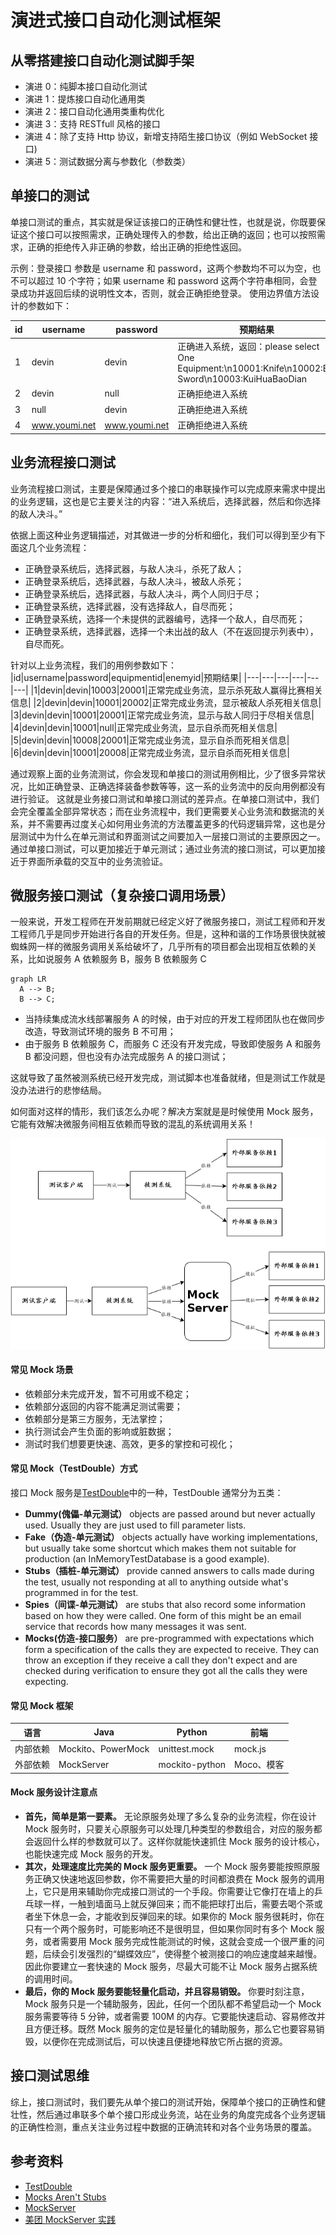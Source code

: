 # 演进式接口自动化测试框架

## 从零搭建接口自动化测试脚手架

- 演进 0：纯脚本接口自动化测试
- 演进 1：提炼接口自动化通用类
- 演进 2：接口自动化通用类重构优化
- 演进 3：支持 RESTfull 风格的接口
- 演进 4：除了支持 Http 协议，新增支持陌生接口协议（例如 WebSocket 接口)
- 演进 5：测试数据分离与参数化（参数类）

## 单接口的测试

单接口测试的重点，其实就是保证该接口的正确性和健壮性，也就是说，你既要保证这个接口可以按照需求，正确处理传入的参数，给出正确的返回；也可以按照需求，正确的拒绝传入非正确的参数，给出正确的拒绝性返回。

示例：登录接口
参数是 username 和 password，这两个参数均不可以为空，也不可以超过 10 个字符；如果 username 和 password 这两个字符串相同，会登录成功并返回后续的说明性文本，否则，就会正确拒绝登录。
使用边界值方法设计的参数如下：

| id  | username      | password      | 预期结果                                                                                            |
| --- | ------------- | ------------- | --------------------------------------------------------------------------------------------------- |
| 1   | devin         | devin         | 正确进入系统，返回：please select One Equipment:\n10001:Knife\n10002:Big Sword\n10003:KuiHuaBaoDian |
| 2   | devin         | null          | 正确拒绝进入系统                                                                                    |
| 3   | null          | devin         | 正确拒绝进入系统                                                                                    |
| 4   | www.youmi.net | www.youmi.net | 正确拒绝进入系统                                                                                    |

## 业务流程接口测试

业务流程接口测试，主要是保障通过多个接口的串联操作可以完成原来需求中提出的业务逻辑，这也是它主要关注的内容：“进入系统后，选择武器，然后和你选择的敌人决斗。”

依据上面这种业务逻辑描述，对其做进一步的分析和细化，我们可以得到至少有下面这几个业务流程：

- 正确登录系统后，选择武器，与敌人决斗，杀死了敌人；
- 正确登录系统后，选择武器，与敌人决斗，被敌人杀死；
- 正确登录系统后，选择武器，与敌人决斗，两个人同归于尽；
- 正确登录系统，选择武器，没有选择敌人，自尽而死；
- 正确登录系统，选择一个未提供的武器编号，选择一个敌人，自尽而死；
- 正确登录系统，选择武器，选择一个未出战的敌人（不在返回提示列表中），自尽而死。

针对以上业务流程，我们的用例参数如下：
|id|username|password|equipmentid|enemyid|预期结果|
|---|---|---|---|---|---|
|1|devin|devin|10003|20001|正常完成业务流，显示杀死敌人赢得比赛相关信息|
|2|devin|devin|10001|20002|正常完成业务流，显示被敌人杀死相关信息|
|3|devin|devin|10001|20001|正常完成业务流，显示与敌人同归于尽相关信息|
|4|devin|devin|10001|null|正常完成业务流，显示自杀而死相关信息|
|5|devin|devin|10008|20001|正常完成业务流，显示自杀而死相关信息|
|6|devin|devin|10001|20008|正常完成业务流，显示自杀而死相关信息|

通过观察上面的业务流测试，你会发现和单接口的测试用例相比，少了很多异常状况，比如正确登录、正确选择装备参数等等，这一系的业务流中的反向用例都没有进行验证。
这就是业务接口测试和单接口测试的差异点。在单接口测试中，我们会完全覆盖全部异常状态；而在业务流程中，我们更需要关心业务流和数据流的关系，并不需要再过度关心如何用业务流的方法覆盖更多的代码逻辑异常，这也是分层测试中为什么在单元测试和界面测试之间要加入一层接口测试的主要原因之一。通过单接口测试，可以更加接近于单元测试；通过业务流的接口测试，可以更加接近于界面所承载的交互中的业务流验证。

## 微服务接口测试（复杂接口调用场景）

一般来说，开发工程师在开发前期就已经定义好了微服务接口，测试工程师和开发工程师几乎是同步开始进行各自的开发任务。但是，这种和谐的工作场景很快就被蜘蛛网一样的微服务调用关系给破坏了，几乎所有的项目都会出现相互依赖的关系，比如说服务 A 依赖服务 B，服务 B 依赖服务 C

```mermaid
graph LR
  A --> B;
  B --> C;
```

- 当持续集成流水线部署服务 A 的时候，由于对应的开发工程师团队也在做同步改造，导致测试环境的服务 B 不可用；
- 由于服务 B 依赖服务 C，而服务 C 还没有开发完成，导致即使服务 A 和服务 B 都没问题，但也没有办法完成服务 A 的接口测试；

这就导致了虽然被测系统已经开发完成，测试脚本也准备就绪，但是测试工作就是没办法进行的悲惨结局。

如何面对这样的情形，我们该怎么办呢？解决方案就是是时候使用 Mock 服务，它能有效解决微服务间相互依赖而导致的混乱的系统调用关系！

![](./pic/mock.png)

#### 常见 Mock 场景

- 依赖部分未完成开发，暂不可用或不稳定；
- 依赖部分返回的内容不能满足测试需要；
- 依赖部分是第三方服务，无法掌控；
- 执行测试会产生负面的影响或脏数据；
- 测试时我们想要更快速、高效，更多的掌控和可视化；

#### 常见 Mock（TestDouble）方式

接口 Mock 服务是[TestDouble](http://xunitpatterns.com/Test%20Double.html)中的一种，TestDouble 通常分为五类：

- **Dummy(傀儡-单元测试）** objects are passed around but never actually used. Usually they are just used to fill parameter lists.
- **Fake（伪造-单元测试）** objects actually have working implementations, but usually take some shortcut which makes them not suitable for production (an InMemoryTestDatabase is a good example).
- **Stubs（插桩-单元测试）** provide canned answers to calls made during the test, usually not responding at all to anything outside what's programmed in for the test.
- **Spies（间谍-单元测试）** are stubs that also record some information based on how they were called. One form of this might be an email service that records how many messages it was sent.
- **Mocks(仿造-接口服务）** are pre-programmed with expectations which form a specification of the calls they are expected to receive. They can throw an exception if they receive a call they don't expect and are checked during verification to ensure they got all the calls they were expecting.

#### 常见 Mock 框架

| 语言     | Java               | Python         | 前端       |
| -------- | ------------------ | -------------- | ---------- |
| 内部依赖 | Mockito、PowerMock | unittest.mock  | mock.js    |
| 外部依赖 | MockServer         | mockito-python | Moco、模客 |

#### Mock 服务设计注意点

- **首先，简单是第一要素。** 无论原服务处理了多么复杂的业务流程，你在设计 Mock 服务时，只要关心原服务可以处理几种类型的参数组合，对应的服务都会返回什么样的参数就可以了。这样你就能快速抓住 Mock 服务的设计核心，也能快速完成 Mock 服务的开发。
- **其次，处理速度比完美的 Mock 服务更重要。** 一个 Mock 服务要能按照原服务正确又快速地返回参数，你不需要把大量的时间都浪费在 Mock 服务的调用上，它只是用来辅助你完成接口测试的一个手段。你需要让它像打在墙上的乒乓球一样，一触到墙面马上就反弹回来；而不能把球打出后，需要去喝个茶或者坐下休息一会，才能收到反弹回来的球。如果你的 Mock 服务很耗时，你在只有一个两个服务时，可能影响还不是很明显，但如果你同时有多个 Mock 服务，或者需要用 Mock 服务完成性能测试的时候，这就会变成一个很严重的问题，后续会引发强烈的“蝴蝶效应”，使得整个被测接口的响应速度越来越慢。因此你要建立一套快速的 Mock 服务，尽最大可能不让 Mock 服务占据系统的调用时间。
- **最后，你的 Mock 服务要能轻量化启动，并且容易销毁。** 你要时刻注意，Mock 服务只是一个辅助服务，因此，任何一个团队都不希望启动一个 Mock 服务需要等待 5 分钟，或者需要 100M 的内存。它要能快速启动、容易修改并且方便迁移。既然 Mock 服务的定位是轻量化的辅助服务，那么它也要容易销毁，以便你在完成测试后，可以快速且便捷地释放它所占据的资源。

## 接口测试思维

综上，接口测试时，我们要先从单个接口的测试开始，保障单个接口的正确性和健壮性，然后通过串联多个单个接口形成业务流，站在业务的角度完成各个业务逻辑的正确性检测，重点关注业务过程中数据的正确流转和对各个业务场景的覆盖。

## 参考资料

- [TestDouble](https://martinfowler.com/bliki/TestDouble.html)
- [Mocks Aren't Stubs](https://martinfowler.com/articles/mocksArentStubs.html)
- [MockServer](https://mock-server.com/)
- [美团 MockServer 实践](https://tech.meituan.com/2015/10/19/mock-server-in-action.html)
